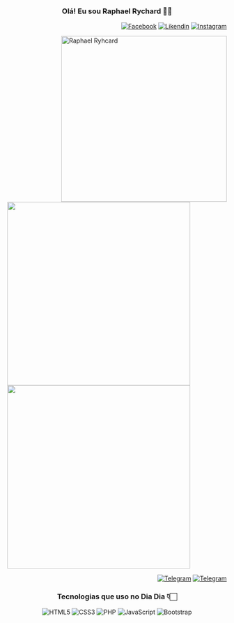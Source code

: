 
<section align=center>

### Olá! Eu sou Raphael Rychard 👋🏻

</section>

	
<section align=right>
		
[![Facebook](https://img.shields.io/badge/Facebook-1877F2?style=for-the-badge&logo=facebook&logoColor=white)](https://www.linkedin.com/in/raphaelrychard)
[![Likendin](https://img.shields.io/badge/LinkedIn-0077B5?style=for-the-badge&logo=linkedin&logoColor=white)](https://www.linkedin.com/in/raphaelrychard)
[![Instagram](https://img.shields.io/badge/Instagram-E4405F?style=for-the-badge&logo=instagram&logoColor=white)](https://www.instagram.com/raphrych/)
	
</section>


<img height=380em align=right src="https://user-images.githubusercontent.com/67989564/172969445-bd8accaf-ba7d-42d2-b47d-a62d1cb3bf49.png" alt="Raphael Ryhcard">

<img width=420em src="https://github-readme-stats.vercel.app/api?username=raphaelrychard&show_icons=true&theme=buefy"> 
<img width=420em src="https://github-readme-stats.vercel.app/api/top-langs/?username=anuraghazra&layout=compact"> 
	
<section align=right>
	
[![Telegram](https://img.shields.io/badge/Telegram-2CA5E0?style=for-the-badge&logo=telegram&logoColor=white )](https://t.me/RaphaelRychard)
[![Telegram](https://img.shields.io/badge/WhatsApp-25D366?style=for-the-badge&logo=whatsapp&logoColor=white)](https://api.whatsapp.com/send?phone=5565984524722)
	
</section>

<div align="center">

### Tecnologias que uso no Dia Dia 👇🏻
<img src="https://img.shields.io/badge/HTML5-E34F26?style=for-the-badge&logo=html5&logoColor=white" alt="HTML5">
<img src="https://img.shields.io/badge/CSS3-1572B6?style=for-the-badge&logo=css3&logoColor=white" alt="CSS3">
<img src="https://img.shields.io/badge/PHP-777BB4?style=for-the-badge&logo=php&logoColor=white" alt="PHP">
<img src="https://img.shields.io/badge/JavaScript-F7DF1E?style=for-the-badge&logo=javascript&logoColor=black" alt="JavaScript"> 
<img src="https://img.shields.io/badge/Bootstrap-563D7C?style=for-the-badge&logo=bootstrap&logoColor=white" alt="Bootstrap">	
</div>


